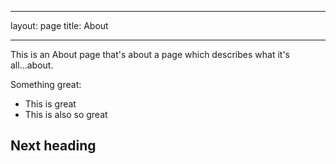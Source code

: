 - - -
layout: page
title: About
- - -

This is an About page that's about a page which describes what it's all...about. 

Something great: 
- This is great
- This is also so great

## Next heading

